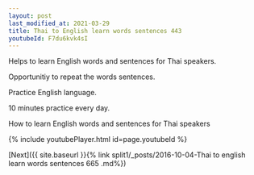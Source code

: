 ```yaml
---
layout: post
last_modified_at: 2021-03-29
title: Thai to English learn words sentences 443 
youtubeId: F7du6kvk4sI
---
```

 
 
Helps to learn English words and sentences for Thai speakers.

Opportunitiy to repeat the words sentences. 

Practice English language. 
 
10 minutes practice every day. 
 
How to learn English words and sentences for Thai speakers 
 
{% include youtubePlayer.html id=page.youtubeId %}
 
 
[Next]({{ site.baseurl }}{% link  split1/_posts/2016-10-04-Thai to english learn words sentences 665 .md%})
 
